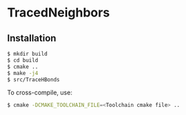 TracedNeighbors
=====


## Installation

```bash
$ mkdir build
$ cd build
$ cmake ..
$ make -j4
$ src/TraceHBonds
```

To cross-compile, use:
```bash
$ cmake -DCMAKE_TOOLCHAIN_FILE=<Toolchain cmake file> ..
```

